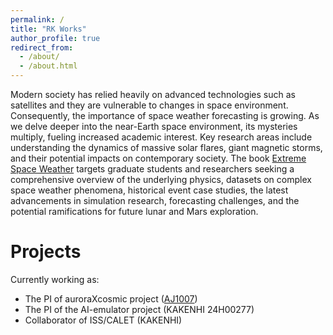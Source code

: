 ```yaml
---
permalink: /
title: "RK Works"
author_profile: true
redirect_from: 
  - /about/
  - /about.html
---
```


Modern society has relied heavily on advanced technologies such as satellites and they are vulnerable to changes in space environment. Consequently, the importance of space weather forecasting is growing. As we delve deeper into the near-Earth space environment, its mysteries multiply, fueling increased academic interest. Key research areas include understanding the dynamics of massive solar flares, giant magnetic storms, and their potential impacts on contemporary society. The book [Extreme Space Weather](https://www.sciencedirect.com/book/9780128225370/extreme-space-weather) targets graduate students and researchers seeking a comprehensive overview of the underlying physics, datasets on complex space weather phenomena, historical event case studies, the latest advancements in simulation research, forecasting challenges, and the potential ramifications for future lunar and Mars exploration.

Projects
======
Currently working as:
* The PI of auroraXcosmic project ([AJ1007](https://polaris.nipr.ac.jp/~aurorax/))
* The PI of the AI-emulator project (KAKENHI 24H00277)
* Collaborator of ISS/CALET (KAKENHI)
